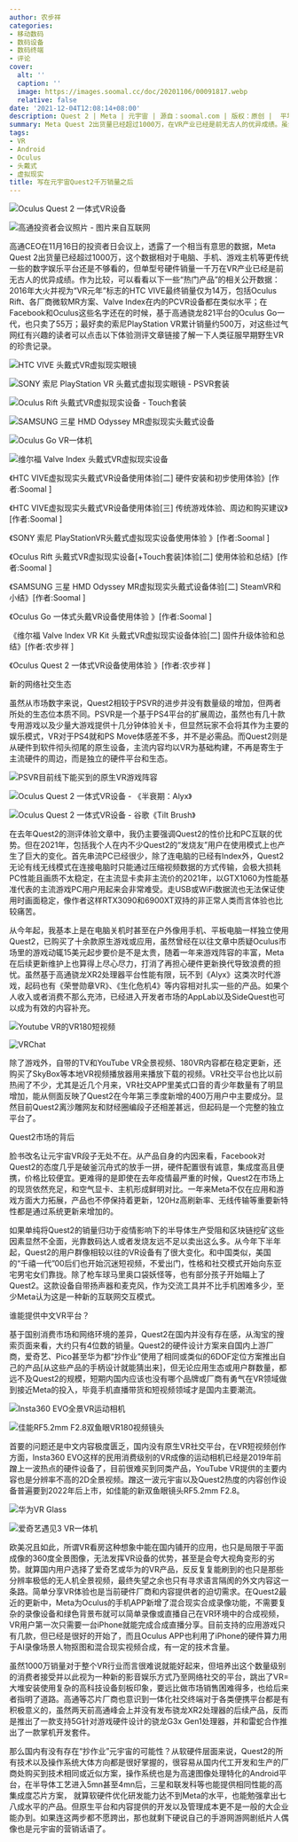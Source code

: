 ```yaml
---
author: 农步祥
categories:
- 移动数码
- 数码设备
- 数码终端
- 评论
cover:
  alt: ''
  caption: ''
  image: https://images.soomal.cc/doc/20201106/00091817.webp
  relative: false
date: '2021-12-04T12:08:14+08:00'
description: Quest 2 | Meta | 元宇宙 | 源自：soomal.com | 版权：原创 |  平均/总评分：07.64/107
summary: Meta Quest 2出货量已经超过1000万，在VR产业已经是前无古人的优异成绩。虽然1000万销量对于整个VR行业而言很难说就能好起来，但培养出这个数量级别的消费者接受并以此视为一种新的影音娱乐方式乃至网络社交的平台，跳出高科技设备刻板印象，要远比做市场销售困难得多，也给后来者指明了道路。
tags:
- VR
- Android
- Oculus
- 头戴式
- 虚拟现实
title: 写在元宇宙Quest2千万销量之后
---
```


![Oculus Quest 2 一体式VR设备](https://images.soomal.cc/doc/20201106/00091813.webp)



![高通投资者会议照片 - 图片来自互联网](https://images.soomal.cc/doc/20211204/00096707.webp)



高通CEO在11月16日的投资者日会议上，透露了一个相当有意思的数据，Meta Quest 2出货量已经超过1000万，这个数据相对于电脑、手机、游戏主机等更传统一些的数字娱乐平台还是不够看的，但单型号硬件销量一千万在VR产业已经是前无古人的优异成绩。作为比较，可以看看以下一些“热门产品”的相关公开数据：2016年大火并视为“VR元年”标志的HTC VIVE最终销量仅为14万，包括Oculus Rift、各厂商微软MR方案、Valve Index在内的PCVR设备都在类似水平；在Facebook和Oculus这些名字还在的时候，基于高通骁龙821平台的Oculus Go一代，也只卖了55万；最好卖的索尼PlayStation VR累计销量约500万，对这些过气网红有兴趣的读者可以点击以下体验测评文章链接了解一下人类征服早期野生VR的珍贵记录。



![HTC VIVE 头戴式VR虚拟现实眼镜](https://images.soomal.cc/doc/20160808/00062481_01.webp)



![SONY 索尼 PlayStation VR 头戴式虚拟现实眼镜 - PSVR套装](https://images.soomal.cc/doc/20161103/00064154_01.webp)



![Oculus Rift  头戴式VR虚拟现实设备 - Touch套装](https://images.soomal.cc/doc/20170903/00070000_01.webp)



![SAMSUNG 三星 HMD Odyssey MR虚拟现实头戴式设备](https://images.soomal.cc/doc/20171203/00072026_01.webp)



![Oculus Go VR一体机](https://images.soomal.cc/doc/20180702/00075734_01.webp)



![维尔福 Valve Index 头戴式VR虚拟现实设备](https://images.soomal.cc/doc/20190814/00083676_01.webp)



《HTC VIVE虚拟现实头戴式VR设备使用体验[二] 硬件安装和初步使用体验》[作者:Soomal ]

《HTC VIVE虚拟现实头戴式VR设备使用体验[三] 传统游戏体验、周边和购买建议》[作者:Soomal ]

《SONY 索尼 PlayStationVR头戴式虚拟现实设备使用体验 》[作者:Soomal ]

《Oculus Rift 头戴式VR虚拟现实设备[+Touch套装]体验[二] 使用体验和总结》[作者:Soomal ]

《SAMSUNG 三星 HMD Odyssey MR虚拟现实头戴式设备体验[二] SteamVR和小结》[作者:Soomal ]

《Oculus Go 一体式头戴VR设备使用体验 》[作者:Soomal ]

《维尔福 Valve Index VR Kit 头戴式VR虚拟现实设备体验[二] 固件升级体验和总结》[作者:农步祥 ]

《Oculus Quest 2 一体式VR设备使用体验 》[作者:农步祥 ]



新的网络社交生态



虽然从市场数字来说，Quest2相较于PSVR的进步并没有数量级的增加，但两者所处的生态位本质不同。PSVR是一个基于PS4平台的扩展周边，虽然也有几十款专用游戏以及少量大游戏提供十几分钟体验关卡，但显然玩家不会将其作为主要的娱乐模式，VR对于PS4就和PS Move体感差不多，并不是必需品。而Quest2则是从硬件到软件彻头彻尾的原生设备，主流内容均以VR为基础构建，不再是寄生于主流硬件的周边，而是独立的硬件平台和生态。



![PSVR目前线下能买到的原生VR游戏阵容](https://images.soomal.cc/doc/20211204/00096713.webp)



![Oculus Quest 2 一体式VR设备 - 《半衰期：Alyx》](https://images.soomal.cc/doc/20201220/00092417_01.webp)



![Oculus Quest 2 一体式VR设备 - 谷歌《Tilt Brush》](https://images.soomal.cc/doc/20201220/00092415_01.webp)



在去年Quest2的测评体验文章中，我仍主要强调Quest2的性价比和PC互联的优势。但在2021年，包括我个人在内不少Quest2的“发烧友”用户在使用模式上也产生了巨大的变化。首先串流PC已经很少，除了连电脑的已经有Index外，Quest2无论有线无线模式在连接电脑时只能通过压缩视频数据的方式传输，会极大损耗PC性能且画质不太稳定，在主流显卡卖非主流价的2021年，以GTX1060为性能基准代表的主流游戏PC用户用起来会非常难受。走USB或WiFi数据流也无法保证使用时画面稳定，像作者这样RTX3090和6900XT双持的非正常人类而言体验也比较痛苦。



从今年起，我基本上是在电脑关机时甚至在户外像用手机、平板电脑一样独立使用Quest2，已购买了十余款原生游戏或应用，虽然曾经在以往文章中质疑Oculus市场里的游戏动辄15美元起步要价是不是太贵，随着一年来游戏阵容的丰富，Meta在后续更新维护上也算得上尽心尽力，打消了再担心硬件更新换代导致浪费的担忧。虽然基于高通骁龙XR2处理器平台性能有限，玩不到《Alyx》这类次时代游戏，起码也有《荣誉勋章VR》、《生化危机4》等内容相对扎实一些的产品。如果个人收入或者消费不那么充沛，已经进入开发者市场的AppLab以及SideQuest也可以成为有效的内容补充。



![Youtube VR的VR180短视频](https://images.soomal.cc/doc/20211204/00096708_01.webp)



![VRChat](https://images.soomal.cc/doc/20211204/00096709_01.webp)



除了游戏外，自带的TV和YouTube VR全景视频、180VR内容都在稳定更新，还购买了SkyBox等本地VR视频播放器用来播放下载的视频。VR社交平台也比以前热闹了不少，尤其是近几个月来，VR社交APP里美式口音的青少年数量有了明显增加，能从侧面反映了Quest2在今年第三季度新增的400万用户中主要成分。显然目前Quest2离沙雕网友和财经圈编段子还相差甚远，但起码是一个完整的独立平台了。



Quest2市场的背后



脸书改名让元宇宙VR段子无处不在。从产品自身的内因来看，Facebook对Quest2的态度几乎是破釜沉舟式的放手一拼，硬件配置很有诚意，集成度高且便携，价格比较便宜。更难得的是即使在去年疫情最严重的时候，Quest2在市场上的现货依然充足，和空气显卡、主机形成鲜明对比。一年来Meta不仅在应用和游戏方面大力拓展，产品也不停保持着更新，120Hz高刷新率、无线传输等重要新特性都是通过系统更新来增加的。



如果单纯将Quest2的销量归功于疫情影响下的半导体生产受阻和区块链挖矿这些因素显然不全面，光靠数码达人或者发烧友远不足以卖出这么多。从今年下半年起，Quest2的用户群像相较以往的VR设备有了很大变化。和中国类似，美国的“千禧一代”00后们也开始沉迷短视频，不爱出门，性格和社交模式开始向东亚宅男宅女们靠拢。除了枪车球马里奥口袋妖怪等，也有部分孩子开始瞄上了Quest2。这款设备自带扬声器和麦克风，作为交流工具并不比手机困难多少，至少Meta认为这是一种新的互联网交互模式。



谁能提供中文VR平台？



基于国别消费市场和网络环境的差异，Quest2在国内并没有存在感，从淘宝的搜索页面来看，大约只有4位数的销量。Quest2的硬件设计方案来自国内上游厂商，爱奇艺、Pico甚至华为都“抄作业”使用了相同或类似的6DOF定位方案推出自己的产品[从这些产品的手柄设计就能猜出来]，但无论应用生态或用户群数量，都远不及Quest2的规模，短期内国内应该也没有哪个品牌或厂商有勇气在VR领域做到接近Meta的投入，毕竟手机直播带货和短视频领域才是国内主要潮流。



![Insta360 EVO全景VR运动相机](https://images.soomal.cc/doc/20211204/00096714_01.webp)



![佳能RF5.2mm F2.8双鱼眼VR180视频镜头](https://images.soomal.cc/doc/20211204/00096712_01.webp)



首要的问题还是中文内容极度匮乏，国内没有原生VR社交平台，在VR短视频创作方面，Insta360 EVO这样的民用消费级别的VR成像的运动相机已经是2019年前蹭上一波热点的硬件设备了，目前很难买到同类产品，YouTube VR提供的主要内容也是分辨率不高的2D全景视频。蹭这一波元宇宙以及Quest2热度的内容创作设备普遍要到2022年后上市，如佳能的新双鱼眼镜头RF5.2mm F2.8。



![华为VR Glass](https://images.soomal.cc/doc/20211204/00096710_01.webp)



![爱奇艺遇见3 VR一体机](https://images.soomal.cc/doc/20211204/00096711_01.webp)



欧美况且如此，所谓VR看房这种想象中能在国内铺开的应用，也只是局限于平面成像的360度全景图像，无法发挥VR设备的优势，甚至是会夸大视角变形的劣势。就算国内用户选择了爱奇艺或华为的VR产品，反反复复能刷到的也只是那些分辨率极低的无人机全景视频，最终失望之余也只有寻求语言隔阂的外文内容这一条路。简单分享VR体验也是当前硬件厂商和内容提供者的迫切需求。在Quest2最近的更新中，Meta为Oculus的手机APP新增了混合现实合成录像功能，不需要复杂的录像设备和绿色背景布就可以简单录像或直播自己在VR环境中的合成视频，VR用户第一次只需要一台iPhone就能完成合成直播分享。目前支持的应用游戏只有几款，但已经是很好的开始了，而且Oculus APP也利用了iPhone的硬件算力用于AI录像场景人物抠图和混合现实视频合成，有一定的技术含量。



虽然1000万销量对于整个VR行业而言很难说就能好起来，但培养出这个数量级别的消费者接受并以此视为一种新的影音娱乐方式乃至网络社交的平台，跳出了VR=大堆安装使用复杂的高科技设备刻板印象，要远比做市场销售困难得多，也给后来者指明了道路。高通等芯片厂商也意识到一体化社交终端对于各类便携平台都是有积极意义的，虽然两天前高通峰会上并没有发布骁龙XR2处理器的后续产品，反而是推出了一款支持5G针对游戏硬件设计的骁龙G3x Gen1处理器，并和雷蛇合作推出了一款掌机开发套件。



那么国内有没有存在“抄作业”元宇宙的可能性？从软硬件层面来说，Quest2的所有技术以及操作系统大体方向都是很好掌握的，很容易从国内代工开发和生产的厂商处购买到技术相同或近似方案，操作系统也是为高速图像处理特化的Android平台，在半导体工艺进入5mn甚至4mn后，三星和联发科等也能提供相同性能的高集成度芯片方案， 就算软硬件优化研发能力达不到Meta的水平，也能勉强拿出七八成水平的产品。但原生平台和内容提供的开发以及管理成本更不是一般的大企业能办到。如果连这两步都不愿跨出，那也就剩下硬说自己的手游网游网剧纸片人偶像也是元宇宙的营销话语了。